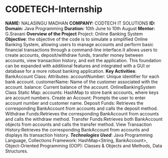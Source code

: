 # CODETECH-Internship
**NAME:** NALASINGU MADHAN
**COMPANY:** CODTECH IT SOLUTIONS
**ID:** 
**Domain:** Java Programming
**Duration:** 10th June to 10th August
**Mentor:** G.Sravani
**Overview of the Project**
Project: Online Banking System
__Objective__:
the objective of the code is to simulate a simplified Online Banking System, allowing users to manage accounts and perform basic financial transactions through a command-line interface.It allows users to create accounts, deposit/withdraw funds, transfer money between accounts, view transaction history, and exit the application. This foundation can be expanded with additional features and integrated with a GUI or database for a more robust banking application.
**Key Activities**:
BankAccount Class: Attributes: accountNumber: Unique identifier for each bank account.
customerName: Name of the customer associated with the account.
balance: Current balance of the account.
OnlineBankingSystem Class
Static Map: accounts: HashMap to store bank accounts, where keys are account numbers.
Create an Account: Prompts the user to enter account number and customer name.
Deposit Funds: Retrieves the corresponding BankAccount from accounts and calls the deposit method.
Withdraw Funds:Retrieves the corresponding BankAccount from accounts and calls the withdraw method.
Transfer Funds:Retrieves both BankAccount objects from accounts and calls the transfer method.
View Transaction History:Retrieves the corresponding BankAccount from accounts and displays its transaction history.
__*Technologies Used*__:
Java Programming Language, Collections Framework: HashMap<String, BankAccount>,  Object-Oriented Programming (OOP): Classes & Objects and Methods, Data Structures.
